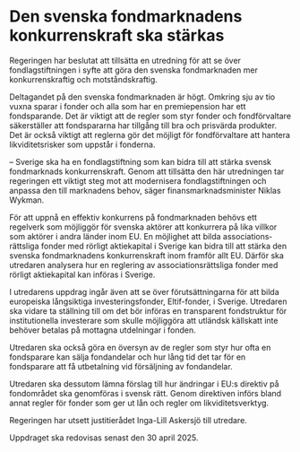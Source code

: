 # Den svenska fondmarknadens konkurrenskraft ska stärkas

Regeringen har beslutat att tillsätta en utredning för att se över fondlagstiftningen i syfte att göra den svenska fondmarknaden mer konkurrenskraftig och motståndskraftig.

Deltagandet på den svenska fondmarknaden är högt. Omkring sju av tio vuxna sparar i fonder och alla som har en premiepension har ett fondsparande. Det är viktigt att de regler som styr fonder och fondförvaltare säkerställer att fondspararna har tillgång till bra och prisvärda produkter. Det är också viktigt att reglerna gör det möjligt för fondförvaltare att hantera likviditetsrisker som uppstår i fonderna.

– Sverige ska ha en fond­lagstiftning som kan bidra till att stärka svensk fondmarknads konkurrenskraft. Genom att tillsätta den här utredningen tar regeringen ett viktigt steg mot att modernisera fondlagstiftningen och anpassa den till marknadens behov, säger finansmarknadsminister Niklas Wykman.

För att uppnå en effektiv konkurrens på fondmarknaden behövs ett regelverk som möjliggör för svenska aktörer att konkurrera på lika villkor som aktörer i andra länder inom EU. En möjlighet att bilda associations­rättsliga fonder med rörligt aktiekapital i Sverige kan bidra till att stärka den svenska fondmarknadens konkurrenskraft inom framför allt EU. Därför ska utredaren analysera hur en reglering av associa­tions­­rättsliga fonder med rörligt aktiekapital kan införas i Sverige.

I utredarens uppdrag ingår även att se över förut­sättningarna för att bilda europeiska långsiktiga investeringsfonder, Eltif-fonder, i Sverige. Utredaren ska vidare ta ställning till om det bör införas en transparent fondstruktur för institutionella investerare som skulle möjliggöra att utländsk källskatt inte behöver betalas på mottagna utdelningar i fonden.

Utredaren ska också göra en översyn av de regler som styr hur ofta en fondsparare kan sälja fondandelar och hur lång tid det tar för en fondsparare att få utbetalning vid försäljning av fondandelar.

Utredaren ska dessutom lämna förslag till hur ändringar i EU:s direktiv på fondområdet ska genomföras i svensk rätt. Genom direk­tiven införs bland annat regler för fonder som ger ut lån och regler om likviditetsverktyg.

Regeringen har utsett justitierådet Inga-Lill Askersjö till utredare.

Uppdraget ska redovisas senast den 30 april 2025.

